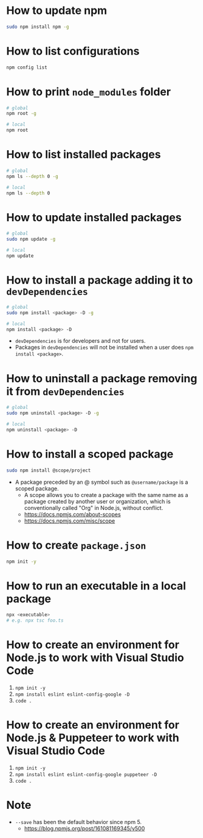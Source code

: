 # How to update npm
```bash
sudo npm install npm -g
```

# How to list configurations
```bash
npm config list
```

# How to print `node_modules` folder
```bash
# global
npm root -g

# local
npm root
```

# How to list installed packages
```bash
# global
npm ls --depth 0 -g

# local
npm ls --depth 0
```

# How to update installed packages
```bash
# global
sudo npm update -g

# local
npm update
```

# How to install a package adding it to `devDependencies`
```bash
# global
sudo npm install <package> -D -g

# local
npm install <package> -D 
```
* `devDependencies` is for developers and not for users.
* Packages in `devDependencies` will not be installed when a user does `npm install <package>`.

# How to uninstall a package removing it from `devDependencies`
```bash
# global
sudo npm uninstall <package> -D -g

# local
npm uninstall <package> -D
```

# How to install a scoped package
```bash
sudo npm install @scope/project
```
* A package preceded by an @ symbol such as `@username/package` is a scoped package.
  * A scope allows you to create a package with the same name as a package created by another user or organization, which is conventionally called "Org" in Node.js, without conflict.
  * https://docs.npmjs.com/about-scopes
  * https://docs.npmjs.com/misc/scope

# How to create `package.json`
```bash
npm init -y
```

# How to run an executable in a local package
```bash
npx <executable>
# e.g. npx tsc foo.ts
```

# How to create an environment for Node.js to work with Visual Studio Code
1. `npm init -y`
2. `npm install eslint eslint-config-google -D`
3. `code .`

# How to create an environment for Node.js & Puppeteer to work with Visual Studio Code
1. `npm init -y`
2. `npm install eslint eslint-config-google puppeteer -D`
3. `code .`

# Note
* `--save` has been the default behavior since npm 5.
  * https://blog.npmjs.org/post/161081169345/v500

